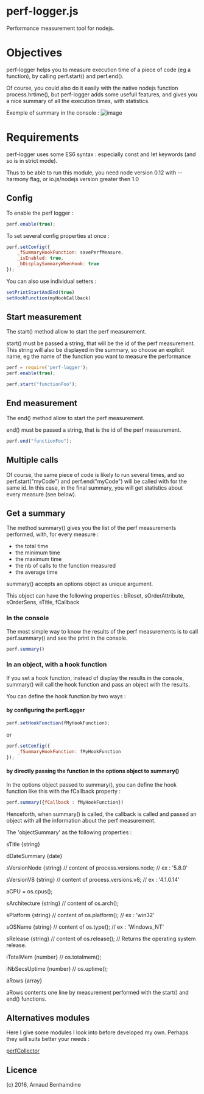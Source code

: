perf-logger.js
================

Performance measurement tool for nodejs.

# Objectives

perf-logger helps you to measure execution time of a piece of code (eg a function), by calling perf.start() and perf.end().

Of course, you could also do it easily with the native nodejs function process.hrtime(), but perf-logger adds some usefull features, and gives you a nice summary of all the execution times, with statistics.

Exemple of summary in the console :
![image](https://cloud.githubusercontent.com/assets/7466144/13882603/6c8b2a74-ed26-11e5-9d7f-97791fe57f4b.png)


# Requirements

perf-logger uses some ES6 syntax : especially const and let keywords (and so is in strict mode).

Thus to be able to run this module, you need node version 0.12 with --harmony flag, or io.js/nodejs version greater then 1.0

## Config

To enable the perf logger :

```js
perf.enable(true);
```

To set several config properties at once :

```js
perf.setConfig({
	_fSummaryHookFunction: savePerfMeasure,
	_isEnabled: true,
	_bDisplaySummaryWhenHook: true
});
```

You can also use individual setters :

```js
setPrintStartAndEnd(true)
setHookFunction(myHookCallback)
```


## Start measurement

The start() method allow to start the perf measurement.

start() must be passed a string, that will be the id of the perf measurement.
This string will also be displayed in the summary, so choose an explicit name, eg the name of the function you want to measure the performance

```js
perf = require('perf-logger');
perf.enable(true);

perf.start("functionFoo");
```


## End measurement

The end() method allow to start the perf measurement.

end() must be passed a string, that is the id of the perf measurement.

```js
perf.end("functionFoo");
```

## Multiple calls

Of course, the same piece of code is likely to run several times, and so perf.start("myCode") and perf.end("myCode") will be called with for the same id.
In this case, in the final summary, you will get statistics about every measure (see below).

## Get a summary

The method summary() gives you the list of the perf measurements performed, with, for every measure :
- the total time
- the minimum time
- the maximum time
- the nb of calls to the function measured
- the average time

summary() accepts an options object as unique argument.

This object can have the following properties :
bReset, sOrderAttribute, sOrderSens, sTitle, fCallback

### In the console

The most simple way to know the results of the perf measurements is to call perf.summary() and see the print in the console.

```js
perf.summary()
```

### In an object, with a hook function

If you set a hook function, instead of display the results in the console, summary() will call the hook function and pass an object with the results.

You can define the hook function by two ways :

#### by configuring the perfLogger

```js
perf.setHookFunction(fMyHookFunction);
```

or

```js
perf.setConfig({
	_fSummaryHookFunction: fMyHookFunction
});
```

#### by directly passing the function in the options object to summary()

In the options object passed to summary(), you can define the hook function like this with the fCallback property :


```js
perf.summary({fCallback : fMyHookFunction})

```

Henceforth, when summary() is called, the callback is called and passed an object with all the information about the perf measurement.

The 'objectSummary' as the following properties :

sTitle {string}

dDateSummary {date}

sVersionNode {string} // content of process.versions.node; // ex : '5.8.0'

sVersionV8 {string}  // content of  process.versions.v8; // ex : '4.1.0.14'

aCPU = os.cpus();

sArchitecture {string} // content of  os.arch();

sPlatform {string}  // content of  os.platform(); // ex : 'win32'

sOSName {string}  // content of os.type(); // ex : 'Windows_NT'

sRelease {string}  // content of os.release(); // Returns the operating system release.

iTotalMem {number} //  os.totalmem();

iNbSecsUptime {number} // os.uptime();

aRows {array}

aRows contents one line by measurement performed with the start() and end() functions.


## Alternatives modules

Here I give some modules I look into before developed my own.
Perhaps they will suits better your needs :

[perfCollector](https://www.npmjs.com/package/perfcollector.js)


Licence
-------

(c) 2016, Arnaud Benhamdine

